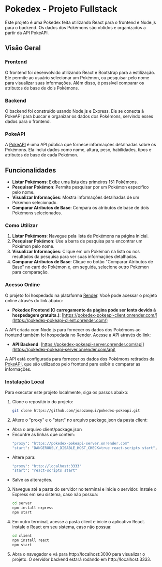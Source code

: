 # Pokedex - Projeto Fullstack

Este projeto é uma Pokedex feita utilizando React para o frontend e Node.js para o backend. Os dados dos Pokémons são obtidos e organizados a partir da API PokeAPI.

## Visão Geral

### Frontend

O frontend foi desenvolvido utilizando React e Bootstrap para a estilização. Ele permite ao usuário selecionar um Pokémon, ou pesquisar pelo nome para visualizar suas informações. Além disso, é possível comparar os atributos de base de dois Pokémons.

### Backend

O backend foi construído usando Node.js e Express. Ele se conecta à PokeAPI para buscar e organizar os dados dos Pokémons, servindo esses dados para o frontend.

### PokeAPI

A [PokeAPI](https://pokeapi.co/) é uma API pública que fornece informações detalhadas sobre os Pokémons. Ela inclui dados como nome, altura, peso, habilidades, tipos e atributos de base de cada Pokémon.

## Funcionalidades

- **Listar Pokémons**: Exibe uma lista dos primeiros 151 Pokémons.
- **Pesquisar Pokémon**: Permite pesquisar por um Pokémon específico pelo nome.
- **Visualizar Informações**: Mostra informações detalhadas de um Pokémon selecionado.
- **Comparar Atributos de Base**: Compara os atributos de base de dois Pokémons selecionados.

### Como Utilizar

1. **Listar Pokémons**: Navegue pela lista de Pokémons na página inicial.
2. **Pesquisar Pokémon**: Use a barra de pesquisa para encontrar um Pokémon pelo nome.
3. **Visualizar Informações**: Clique em um Pokémon na lista ou nos resultados da pesquisa para ver suas informações detalhadas.
4. **Comparar Atributos de Base**: Clique no botão "Comparar Atributos de Base" no card do Pokémon e, em seguida, selecione outro Pokémon para comparação.

### Acesso Online

O projeto foi hospedado na plataforma [Render](https://render.com/). Você pode acessar o projeto online através do link abaixo:

- **Pokedex Frontend (O carregamento da página pode ser lento devido à hospedagem gratuita.)**: [https://pokedex-pokeapi-client.onrender.com/](https://pokedex-pokeapi-client.onrender.com/)

A API criada com Node.js para fornecer os dados dos Pokémons ao frontend também foi hospedada no Render. Acesse a API através do link:

- **API Backend**: [https://pokedex-pokeapi-server.onrender.com/api](https://pokedex-pokeapi-server.onrender.com/api)

A API está configurada para fornecer os dados dos Pokémons retirados da [PokeAPI](https://pokeapi.co/), que são utilizados pelo frontend para exibir e comparar as informações.

### Instalação Local

Para executar este projeto localmente, siga os passos abaixo:

1. Clone o repositório do projeto:
   ```bash
   git clone https://github.com/joaozanqui/pokedex-pokeapi.git
2. Altere o "proxy" e o "start" no arquivo package.json da pasta client:
  - Abra o arquivo client/package.json
  - Encontre as linhas que contém:
    ``` bash
    "proxy": "https://pokedex-pokeapi-server.onrender.com"
    "start": "DANGEROUSLY_DISABLE_HOST_CHECK=true react-scripts start",
  - Altere para:
    ```bash
    "proxy": "http://localhost:3333"
    "start": "react-scripts start"
  - Salve as alterações.
3. Navegue até a pasta do servidor no terminal e inicie o servidor. Instale o Express em seu sistema, caso não possua:
    ```bash
    cd server
    npm install express
    npm start
    ```
4. Em outro terminal, acesse a pasta client e inicie o aplicativo React. Instale o React em seu sistema, caso não possua:
    ```bash
    cd client
    npm install react
    npm start
   ```
5. Abra o navegador e vá para http://localhost:3000 para visualizar o projeto. O servidor backend estará rodando em http://localhost:3333.
